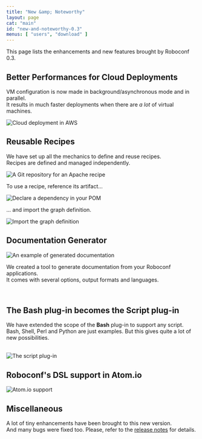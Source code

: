 ```yaml
---
title: "New &amp; Noteworthy"
layout: page
cat: "main"
id: "new-and-noteworthy-0.3"
menus: [ "users", "download" ]
---
```


This page lists the enhancements and new features brought by Roboconf 0.3.


## Better Performances for Cloud Deployments

VM configuration is now made in background/asynchronous mode and in parallel.  
It results in much faster deployments when there are _a lot_ of virtual machines.

<img src="/resources/img/nn-0.3-cloud-deployments.png" alt="Cloud deployment in AWS" />

<br />

## Reusable Recipes

We have set up all the mechanics to define and reuse recipes.  
Recipes are defined and managed independently.

<img src="/resources/img/nn-0.3-recipes-4.png" alt="A Git repository for an Apache recipe" class="gs" />

To use a recipe, reference its artifact...

<img src="/resources/img/nn-0.3-recipes-2.png" alt="Declare a dependency in your POM" />

... and import the graph definition.

<img src="/resources/img/nn-0.3-recipes-3.png" alt="Import the graph definition" />

<br />

## Documentation Generator

<img src="/resources/img/nn-0.3-doc.png" alt="An example of generated documentation" class="gs" />

We created a tool to generate documentation from your Roboconf applications.  
It comes with several options, output formats and languages.

<br />

## The Bash plug-in becomes the Script plug-in

We have extended the scope of the **Bash** plug-in to support any script.  
Bash, Shell, Perl and Python are just examples. But this gives quite a lot of new possibilities.

<br />
<img src="/resources/img/nn-0.3-bash-becomes-script.png" alt="The script plug-in" />

<br />

## Roboconf's DSL support in Atom.io

<img src="/resources/img/atom.io-overview.png" alt="Atom.io support" />

<br />

## Miscellaneous

A lot of tiny enhancements have been brought to this new version.  
And many bugs were fixed too. Please, refer to the 
[release notes](https://github.com/roboconf/roboconf-platform/issues?utf8=%E2%9C%93&q=milestone%3A0.3)
for details.

